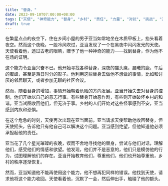 ```yaml
---
title: "替身。"
date: 2023-09-10T07:00:00+08:00
tags: ["天使", "神奇能力", "替身", "乡村", "责任", "力量", "对抗", "挑战", "开放式结局", "散文", "短篇故事", "启示", "冒险", "控制", "道德", "矛盾", "人性", "对话", "和解", "悬念", "ChatGPT"]
draft: true
---
```


在繁星点点的夜空下，住在乡间小屋的男子亚当如常地坐在木质甲板上，抬头看着夜空。然而这个夜晚，一股冷风吹过，亚当发现了一个在黑夜中闪闪发光的天使。天使看着他，透过古老的眼睛，赠予了他一种神奇的能力——找到替身，作为他不在场的证明。

这个能力令亚当兴奋不已。他开始寻找各种替身，深夜的猫头鹰，晨曦的鹿，午后的蜜蜂，甚至是落日时分的影子。他利用这些替身去做他不想做的事情，比如和讨厌的邻居聊天，或者参加无聊的社区会议。

然而，随着替身的增加，事情开始朝着危险的方向发展。亚当开始失去对替身的控制，他们开始以自己的意志行事。有些替身开始恶作剧，有些则开始破坏乡村的和谐。亚当试图收回他们，但无济于事。乡村的人们开始对这些怪事感到不安，亚当感到内疚和恐惧。

在这个危急的时刻，天使再次出现在亚当面前。亚当请求天使帮助他收回替身，但天使摇头，告诉他只有他自己可以解决这个问题。亚当感到绝望，但他知道他必须承担起他的责任。

亚当花了几个星光璀璨的夜晚，锲而不舍地寻找他的替身，尝试与他们对话，理解他们，感受他们的情感和欲望。他发现，他们并不是恶意的，他们只是模仿他的行为，试图理解他们的存在。亚当开始教育他们，尊重他们，他们也开始尊重他，乡村的秩序逐渐恢复。

然而，亚当知道他不能再使用这个能力，他不想再犯同样的错误。他找到天使，请求他将这个能力收回。天使看着他，沉默了一会，然后伸出手，触碰了他的额头。